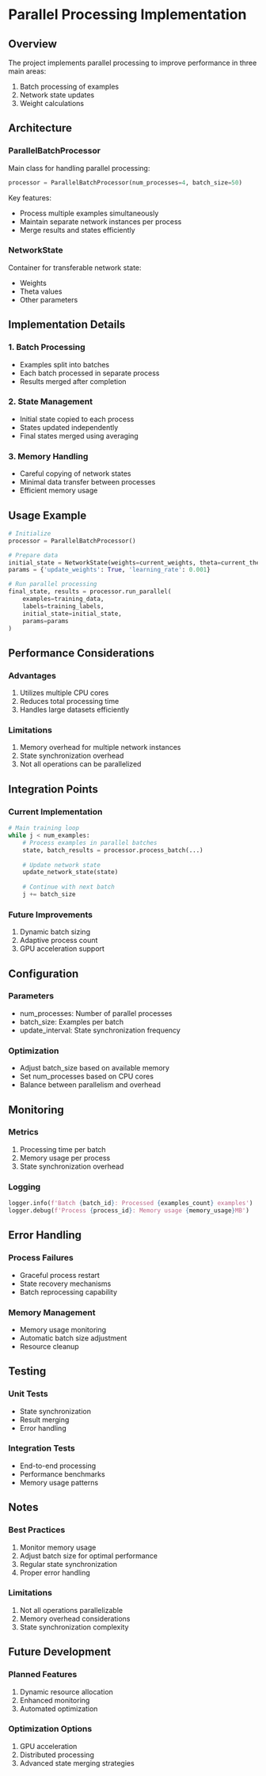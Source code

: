 # Parallel Processing Implementation

## Overview

The project implements parallel processing to improve performance in three main areas:
1. Batch processing of examples
2. Network state updates
3. Weight calculations

## Architecture

### ParallelBatchProcessor
Main class for handling parallel processing:
```python
processor = ParallelBatchProcessor(num_processes=4, batch_size=50)
```

Key features:
- Process multiple examples simultaneously
- Maintain separate network instances per process
- Merge results and states efficiently

### NetworkState
Container for transferable network state:
- Weights
- Theta values
- Other parameters

## Implementation Details

### 1. Batch Processing
- Examples split into batches
- Each batch processed in separate process
- Results merged after completion

### 2. State Management
- Initial state copied to each process
- States updated independently
- Final states merged using averaging

### 3. Memory Handling
- Careful copying of network states
- Minimal data transfer between processes
- Efficient memory usage

## Usage Example

```python
# Initialize
processor = ParallelBatchProcessor()

# Prepare data
initial_state = NetworkState(weights=current_weights, theta=current_theta)
params = {'update_weights': True, 'learning_rate': 0.001}

# Run parallel processing
final_state, results = processor.run_parallel(
    examples=training_data,
    labels=training_labels,
    initial_state=initial_state,
    params=params
)
```

## Performance Considerations

### Advantages
1. Utilizes multiple CPU cores
2. Reduces total processing time
3. Handles large datasets efficiently

### Limitations
1. Memory overhead for multiple network instances
2. State synchronization overhead
3. Not all operations can be parallelized

## Integration Points

### Current Implementation
```python
# Main training loop
while j < num_examples:
    # Process examples in parallel batches
    state, batch_results = processor.process_batch(...)
    
    # Update network state
    update_network_state(state)
    
    # Continue with next batch
    j += batch_size
```

### Future Improvements
1. Dynamic batch sizing
2. Adaptive process count
3. GPU acceleration support

## Configuration

### Parameters
- num_processes: Number of parallel processes
- batch_size: Examples per batch
- update_interval: State synchronization frequency

### Optimization
- Adjust batch_size based on available memory
- Set num_processes based on CPU cores
- Balance between parallelism and overhead

## Monitoring

### Metrics
1. Processing time per batch
2. Memory usage per process
3. State synchronization overhead

### Logging
```python
logger.info(f'Batch {batch_id}: Processed {examples_count} examples')
logger.debug(f'Process {process_id}: Memory usage {memory_usage}MB')
```

## Error Handling

### Process Failures
- Graceful process restart
- State recovery mechanisms
- Batch reprocessing capability

### Memory Management
- Memory usage monitoring
- Automatic batch size adjustment
- Resource cleanup

## Testing

### Unit Tests
- State synchronization
- Result merging
- Error handling

### Integration Tests
- End-to-end processing
- Performance benchmarks
- Memory usage patterns

## Notes

### Best Practices
1. Monitor memory usage
2. Adjust batch size for optimal performance
3. Regular state synchronization
4. Proper error handling

### Limitations
1. Not all operations parallelizable
2. Memory overhead considerations
3. State synchronization complexity

## Future Development

### Planned Features
1. Dynamic resource allocation
2. Enhanced monitoring
3. Automated optimization

### Optimization Options
1. GPU acceleration
2. Distributed processing
3. Advanced state merging strategies